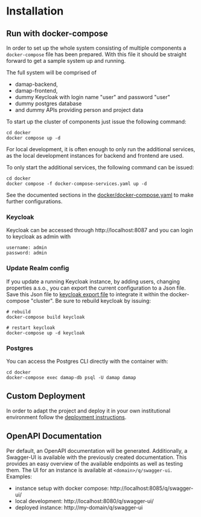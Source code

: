 # Installation

## Run with docker-compose

In order to set up the whole system consisting of multiple components a
`docker-compose` file has been prepared. With this file it should be
straight forward to get a sample system up and running.

The full system will be comprised of

- damap-backend,
- damap-frontend,
- dummy Keycloak with login name "user" and password "user"
- dummy postgres database
- and dummy APIs providing person and project data

To start up the cluster of components just issue the following command:

```shell
cd docker
docker compose up -d
```

For local development, it is often enough to only run the additional services,
as the local development instances for backend and frontend are used.

To only start the additional services, the following command can be issued:
```shell
cd docker
docker compose -f docker-compose-services.yaml up -d
```

See the documented sections in the [docker/docker-compose.yaml]() to make further
configurations.

### Keycloak

Keycloak can be accessed through http://localhost:8087 and you can login
to keycloak as admin with

```shell
username: admin
password: admin
```

### Update Realm config

If you update a running Keycloak instance, by adding users, changing properties
a.s.o., you can export the current configuration to a Json file.
Save this Json file to [keycloak export file](docker/sample-damap-realm-export.json)
to integrate it within the docker-compose "cluster". Be sure to rebuild keycloak
by issuing:

```shell
# rebuild
docker-compose build keycloak

# restart keycloak
docker-compose up -d keycloak
```

### Postgres

You can access the Postgres CLI directly with the container with:

```shell
cd docker
docker-compose exec damap-db psql -U damap damap
```

## Custom Deployment

In order to adapt the project and deploy it in your own institutional environment
follow the [deployment instructions](INSTALLATION.md).

## OpenAPI Documentation

Per default, an OpenAPI documentation will be generated. Additionally, a
Swagger-UI is available with the previously created documentation. This provides
an easy overview of the available endpoints as well as testing them. The UI for
an instance is available at `<domain>/q/swagger-ui`. Examples:

- instance setup with docker compose: http://localhost:8085/q/swagger-ui/
- local development: http://localhost:8080/q/swagger-ui/
- deployed instance: http://my-domain/q/swagger-ui
